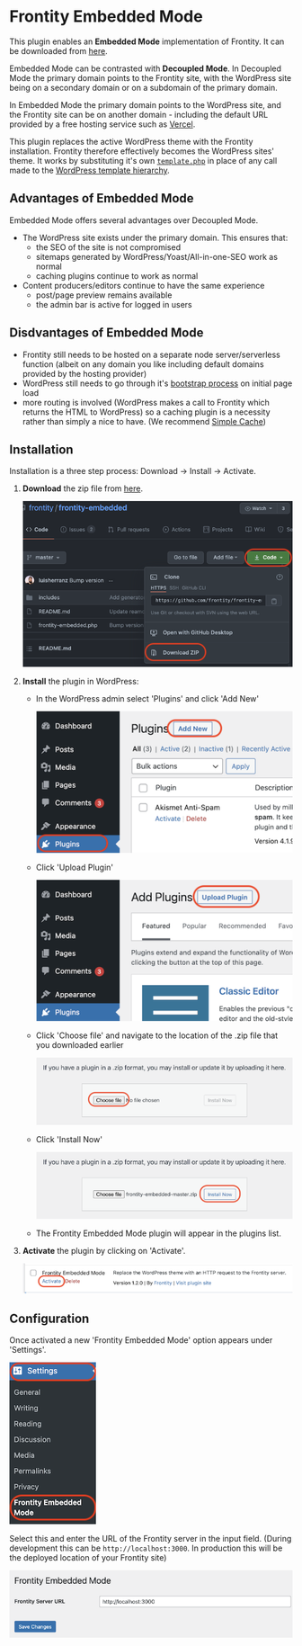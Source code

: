 # Frontity Embedded Mode

This plugin enables an **Embedded Mode** implementation of Frontity. It can be downloaded from [here](https://github.com/frontity/frontity-embedded).

Embedded Mode can be contrasted with **Decoupled Mode**. In Decoupled Mode the primary domain points to the Frontity site, with the WordPress site being on a secondary domain or on a subdomain of the primary domain.

In Embedded Mode the primary domain points to the WordPress site, and the Frontity site can be on another domain - including the default URL provided by a free hosting service such as [Vercel](https://docs.frontity.org/deployment/deploy-using-vercel).

This plugin replaces the active WordPress theme with the Frontity installation. Frontity therefore effectively becomes the WordPress sites' theme. It works by substituting it's own [`template.php`](https://github.com/frontity/frontity-embedded/blob/master/includes/template.php) in place of any call made to the [WordPress template hierarchy](https://developer.wordpress.org/themes/basics/template-hierarchy/).

## Advantages of Embedded Mode

Embedded Mode offers several advantages over Decoupled Mode.

- The WordPress site exists under the primary domain. This ensures that:
  - the SEO of the site is not compromised
  - sitemaps generated by WordPress/Yoast/All-in-one-SEO work as normal
  - caching plugins continue to work as normal
- Content producers/editors continue to have the same experience
  - post/page preview remains available
  - the admin bar is active for logged in users

## Disdvantages of Embedded Mode

- Frontity still needs to be hosted on a separate node server/serverless function (albeit on any domain you like including default domains provided by the hosting provider)
- WordPress still needs to go through it's [bootstrap process](https://wordpress.tv/2017/06/22/alain-schlesser-demystifying-the-wordpress-bootstrap-process/) on initial page load
- more routing is involved (WordPress makes a call to Frontity which returns the HTML to WordPress) so a caching plugin is a necessity rather than simply a nice to have. (We recommend [Simple Cache](https://github.com/luisherranz/simple-cache))

## Installation

Installation is a three step process: Download → Install → Activate.

1. **Download** the zip file from [here](https://github.com/frontity/frontity-embedded).

   ![](../.gitbook/assets/embedded-mode-img01.png)

2. **Install** the plugin in WordPress:

   - In the WordPress admin select 'Plugins' and click 'Add New'

     ![](../.gitbook/assets/embedded-mode-img02.png)

   - Click 'Upload Plugin'

     ![](../.gitbook/assets/embedded-mode-img03.png)

   - Click 'Choose file' and navigate to the location of the .zip file that you downloaded earlier

     ![](../.gitbook/assets/embedded-mode-img04.png)

   - Click 'Install Now'

     ![](../.gitbook/assets/embedded-mode-img05.png)

   - The Frontity Embedded Mode plugin will appear in the plugins list.

3. **Activate** the plugin by clicking on 'Activate'.

   ![](../.gitbook/assets/embedded-mode-img06.png)

## Configuration

Once activated a new 'Frontity Embedded Mode' option appears under 'Settings'.

![](../.gitbook/assets/embedded-mode-img07.png)

Select this and enter the URL of the Frontity server in the input field. (During development this can be `http://localhost:3000`. In production this will be the deployed location of your Frontity site)

![](../.gitbook/assets/embedded-mode-img08.png)

